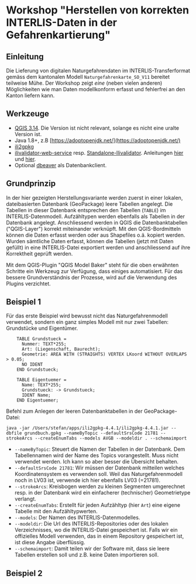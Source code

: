 # Workshop "Herstellen von korrekten INTERLIS-Daten in der Gefahrenkartierung"

## Einleitung

Die Lieferung von digitalen Naturgefahrendaten im INTERLIS-Transferformat gemäss dem kantonalen Modell `Naturgefahrenkarte_SO_V11` bereitet teilweise Mühe. Der Workshop zeigt _eine_ (neben vielen anderen) Möglichkeiten wie man Daten modellkonform erfasst und fehlerfrei an den Kanton liefern kann.

## Werkzeuge

- [QGIS 3.14](https://www.qgis.org/de/site/forusers/download.html). Die Version ist nicht relevant, solange es nicht eine uralte Version ist.
- Java 1.8+, z.B [https://adoptopenjdk.net/](https://adoptopenjdk.net/)
- [ili2gpkg](http://www.eisenhutinformatik.ch/interlis/ili2gpkg/)
- [ilivalidator-web-service](https://geo.so.ch/ilivalidator) resp. [Standalone-Ilivalidator](https://github.com/claeis/ilivalidator/releases). Anleitungen [hier](https://github.com/sogis/ilivalidator-web-service-websocket/blob/master/docs/user-manual-de.md) und [hier](https://github.com/claeis/ilivalidator/blob/master/docs/ilivalidator.rst).
- Optional [dbeaver](https://dbeaver.io/download/) als Datenbankclient.

## Grundprinzip

In der hier gezeigten Herstellungsvariante werden zuerst in einer lokalen, dateibasierten Datenbank (GeoPackage) leere Tabellen angelegt. Die Tabellen in dieser Datenbank entsprechen den Tabellen (`TABLE`) im INTERLIS-Datenmodell. Aufzähltypen werden ebenfalls als Tabellen in der Datenbank angelegt. Anschliessend werden in QGIS die Datenbanktabellen ("QGIS-Layer") korrekt miteinander verknüpft. Mit den QGIS-Bordmitteln können die Daten erfasst werden oder aus Shapefiles o.ä. kopiert werden. Wurden sämtliche Daten erfasst, können die Tabellen (jetzt mit Daten gefüllt) in eine INTERLIS-Datei exportiert werden und anschliessend auf ihre Korrektheit geprüft werden.

Mit dem QGIS-Plugin "QGIS Model Baker" steht für die oben erwähnten Schritte ein Werkzeug zur Verfügung, dass einiges automatisiert. Für das bessere Grundverständnis der Prozesse, wird auf die Verwendung des Plugins verzichtet.

## Beispiel 1

Für das erste Beispiel wird bewusst nicht das Naturgefahrenmodell verwendet, sondern ein ganz simples Modell mit nur zwei Tabellen: Grundstücke und Eigentümer.

```
    TABLE Grundstueck =
      Nummer: TEXT*255;
      Art: (Liegenschaft, Baurecht);
      Geometrie: AREA WITH (STRAIGHTS) VERTEX LKoord WITHOUT OVERLAPS > 0.05;
      NO IDENT
    END Grundstueck;
    
    TABLE Eigentuemer =
      Name: TEXT*255;
      Grundstueck: -> Grundstueck;
      IDENT Name;
    END Eigentuemer;    
```

Befehl zum Anlegen der leeren Datenbanktabellen in der GeoPackage-Datei:

```
java -jar /Users/stefan/apps/ili2gpkg-4.4.1/ili2gpkg-4.4.1.jar --dbfile grundbuch.gpkg --nameByTopic --defaultSrsCode 21781 --strokeArcs --createEnumTabs --models AVGB --modeldir . --schemaimport
```

- `--nameByTopic`: Steuert die Namen der Tabellen in der Datenbank. Dem Tabellennamen wird der Name des Topics vorangestellt. Muss nicht verwendet werden. Ich kann so aber besser die Übersicht behalten.
- `--defaultSrsCode 21781`: Wir müssen der Datenbank mitteilen welches Koordinatensystem es verwenden soll. Weil das Naturgefahrenmodell noch in LV03 ist, verwende ich hier ebenfalls LV03 (=21781).
- `--strokeArcs`: Kreisbogen werden zu kleinen Segmenten umgerechnet resp. in der Datenbank wird ein einfacherer (technischer) Geometrietype verlangt.
- `--createEnumTabs`: Erstellt für jeden Aufzähltyp (hier `Art`) eine eigene Tabelle mit den Aufzähltypwerten.
- `--models`: Der Namen des INTERLIS-Datenmodelles.
- `--modeldir`: Die Url des INTERLIS-Repositories oder des lokalen Verzeichnisses, wo die INTERLIS-Datei gespeichert ist. Falls wir ein offizielles Modell verwenden, das in einem Repository gespeichert ist, ist diese Angabe überflüssig.
- `--schemaimport`: Damit teilen wir der Software mit, dass sie leere Tabellen erstellen soll und z.B. keine Daten importieren soll.

## Beispiel 2